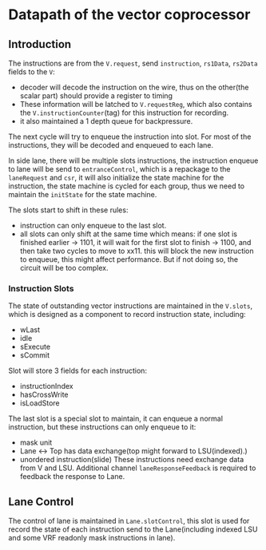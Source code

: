# Datapath of the vector coprocessor

## Introduction

The instructions are from the `V.request`, send `instruction`, `rs1Data`, `rs2Data` fields to the `V`:
  - decoder will decode the instruction on the wire, thus on the other(the scalar part) should provide a register to timing
  - These information will be latched to `V.requestReg`, which also contains the `V.instructionCounter`(tag) for this instruction for recording.
  - it also maintained a 1 depth queue for backpressure.

The next cycle will try to enqueue the instruction into slot. For most of the instructions, they will be decoded and enqueued to each lane.

In side lane, there will be multiple slots instructions, the instruction enqueue to lane will be send to `entranceControl`,
which is a repackage to the `laneRequest` and `csr`, it will also initialize the state machine for the instruction, 
the state machine is cycled for each group, thus we need to maintain the `initState` for the state machine.

The slots start to shift in these rules:
  - instruction can only enqueue to the last slot.
  - all slots can only shift at the same time which means: 
      if one slot is finished earlier -> 1101, it will wait for the first slot to finish -> 1100, and then take two cycles to move to xx11.
      this will block the new instruction to enqueue, this might affect performance. But if not doing so, the circuit will be too complex.



### Instruction Slots
The state of outstanding vector instructions are maintained in the `V.slots`, which is designed as a component to record instruction state, including:
  - wLast
  - idle
  - sExecute
  - sCommit

Slot will store 3 fields for each instruction:
  - instructionIndex
  - hasCrossWrite
  - isLoadStore

The last slot is a special slot to maintain, it can enqueue a normal instruction, but these instructions can only enqueue to it:
  - mask unit
  - Lane <-> Top has data exchange(top might forward to LSU(indexed).)
  - unordered instruction(slide)
These instructions need exchange data from V and LSU. 
Additional channel `laneResponseFeedback` is required to feedback the response to Lane.

## Lane Control
The control of lane is maintained in `Lane.slotControl`, 
this slot is used for record the state of each instruction send to the Lane(including indexed LSU and some VRF readonly mask instructions in lane).
